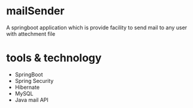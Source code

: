 # mailSender
A springboot application which is provide facility to send mail to any user with attechment file
# tools & technology
<ul>
  <li>SpringBoot</li>
  <li>Spring Security</li>
  <li>Hibernate</li>
  <li>MySQL</li>
  <li>Java mail API</li>
</ul>
